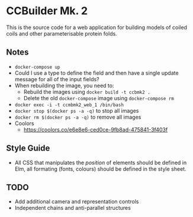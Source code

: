 # CCBuilder Mk. 2

This is the source code for a web application for building models of coiled coils and other parameterisable protein folds.

## Notes

* `docker-compose up`
* Could I use a type to define the field and then have a single update message for all of the input fields?
* When rebuilding the image, you need to:
    * Rebuild the images using `docker build -t ccbmk2 .`
    * Delete the old `docker-compose` image using `docker-compose rm`
* `docker exec -i -t ccmbmk2_web_1 /bin/bash`
* `docker stop $(docker ps -a -q)` to stop all images
* `docker rm $(docker ps -a -q)` to remove all images
* Coolors
    * https://coolors.co/e6e8e6-ced0ce-9fb8ad-475841-3f403f

## Style Guide

* All CSS that manipulates the *position* of elements should be defined in Elm, all formating (fonts, colours) should be defined in the style sheet.

## TODO

* Add additional camera and representation controls
* Independent chains and anti-parallel structures